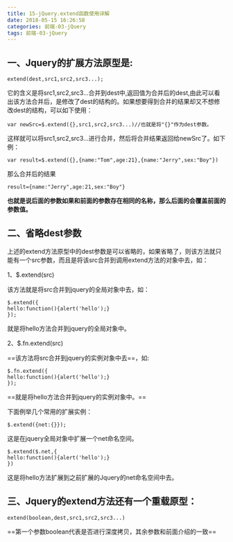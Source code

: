 ```yaml
---
title: 15-jQuery.extend函数使用详解
date: 2018-05-15 16:26:58
categories: 前端-03-jQuery
tags: 前端-03-jQuery
---
```


##  一、Jquery的扩展方法原型是:

```
extend(dest,src1,src2,src3...);
```
 它的含义是将src1,src2,src3...合并到dest中,返回值为合并后的dest,由此可以看出该方法合并后，是修改了dest的结构的。如果想要得到合并的结果却又不想修改dest的结构，可以如下使用：


```
var newSrc=$.extend({},src1,src2,src3...)//也就是将"{}"作为dest参数。
```
这样就可以将src1,src2,src3...进行合并，然后将合并结果返回给newSrc了。如下例：

```
var result=$.extend({},{name:"Tom",age:21},{name:"Jerry",sex:"Boy"})
```
那么合并后的结果

```
result={name:"Jerry",age:21,sex:"Boy"}
```
**也就是说后面的参数如果和前面的参数存在相同的名称，那么后面的会覆盖前面的参数值。**

##  二、省略dest参数

上述的extend方法原型中的dest参数是可以省略的，如果省略了，则该方法就只能有一个src参数，而且是将该src合并到调用extend方法的对象中去，如：

1、$.extend(src)

该方法就是将src合并到jquery的全局对象中去，如：

```
$.extend({
hello:function(){alert('hello');}
});
```
就是将hello方法合并到jquery的全局对象中。

2、$.fn.extend(src)

==该方法将src合并到jquery的实例对象中去==，如:


```
$.fn.extend({
hello:function(){alert('hello');}
});
```
==就是将hello方法合并到jquery的实例对象中。==

下面例举几个常用的扩展实例：

```
$.extend({net:{}});
```
这是在jquery全局对象中扩展一个net命名空间。

```
$.extend($.net,{
hello:function(){alert('hello');}
})
```
这是将hello方法扩展到之前扩展的Jquery的net命名空间中去。

## 三、Jquery的extend方法还有一个重载原型：  

```
extend(boolean,dest,src1,src2,src3...)
```
==第一个参数boolean代表是否进行深度拷贝，其余参数和前面介绍的一致==